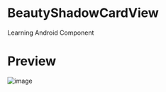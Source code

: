 # BeautyShadowCardView
Learning Android Component

# Preview
![image](https://github.com/wahyurhy/BeautyShadowCardView/assets/55066990/b81ff3a3-7d37-4360-a413-05b0602558d6)

